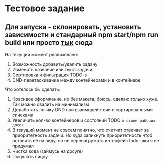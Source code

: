 # Тестовое задание

## Для запуска - склонировать, установить зависимости и стандарный npm start/npm run build или просто [тык](https://k0nstant1ns.github.io/todo-test/) сюда

На текущий момент реализовано:

1. Возможность добавить/удалить задачу
2. Изменить название или текст задачи
3. Сортировка и фильтрация TODO-s
4. DND-перетаскивание между контейнерами и в контейнере

Что хотелось бы сделать: 

1. Красивое оформление, но без макета, боюсь, сделаю только хуже. Так можно свалить на минимализм
2. Доработать логику DND при взаимодействии с сортированными списками
3. Увеличить кол-во контейнеров и состояний TODO `в стиле рабочих досок`
4. В текущий момент не совсем понятно, что счетчит отвечает за приоритетность задачи. Но куда запихнуть приоритетность чтоб оставить её на виду, но не перенагружать интерфейс todo-шки я не придумал
5. Чистка кода (займусь на досуге)
6. Покушать пиццу
